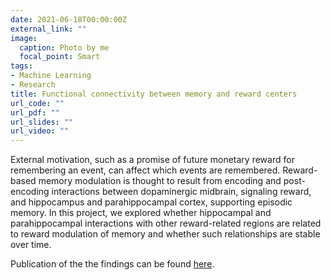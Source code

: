 ```yaml
---
date: 2021-06-18T00:00:00Z
external_link: ""
image:
  caption: Photo by me
  focal_point: Smart
tags:
- Machine Learning
- Research
title: Functional connectivity between memory and reward centers
url_code: ""
url_pdf: ""
url_slides: ""
url_video: ""
---
```


External motivation, such as a promise of future monetary reward for remembering an event, can affect which events are remembered. Reward-based memory modulation is thought to result from encoding and post-encoding interactions between dopaminergic midbrain, signaling reward, and hippocampus and parahippocampal cortex, supporting episodic memory. In this project, we explored whether hippocampal and parahippocampal interactions with other reward-related regions are related to reward modulation of memory and whether such relationships are stable over time.

Publication of the the findings can be found [here](https://link.springer.com/article/10.3758/s13415-019-00700-8).
